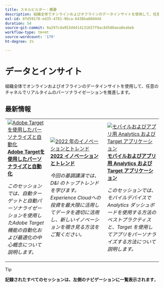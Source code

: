 ```yaml
---
title: スキルビルダー：概要
description: 組織全体でオンラインおよびオフラインのデータインサイトを使用して、任意のチャネルでリアルタイムのパーソナライゼーションを推進します。
exl-id: 8fd59178-ed35-4781-9bca-6438ba80d44d
duration: 54
source-git-commit: 9a297cda953d4414131657f9ac84580aea0eabeb
workflow-type: tm+mt
source-wordcount: '179'
ht-degree: 1%

---
```


# データとインサイト

組織全体でオンラインおよびオフラインのデータインサイトを使用して、任意のチャネルでリアルタイムのパーソナライゼーションを推進します。

## 最新情報

<table>
<tr>
  <td>
    <a href="https://experienceleague.adobe.com/docs/events/skill-builder-recordings/data-and-insights/2022/personalize.html">
      <img alt="Adobe Targetを使用したパーソナライズと自動化" src="https://video.tv.adobe.com/v/343821?format=jpeg" />
    </a>
     <div>
      <a href="https://experienceleague.adobe.com/docs/events/skill-builder-recordings/data-and-insights/2022/personalize.html">
        <strong>Adobe Targetを使用したパーソナライズと自動化 </strong>
      </a>
    </div>
    <p>
    <em> このセッションでは、自動ターゲットと自動パーソナライゼーションを使用したAdobe Target機能の自動化および最適化の中心概念について説明します。</em>
    <p>
  </td>
  <td>
    <a href="https://experienceleague.adobe.com/docs/events/skill-builder-recordings/data-and-insights/2022/innovations.html">
      <img alt="2022 年のイノベーションとトレンド" src="https://video.tv.adobe.com/v/343818?format=jpeg" />
    </a>
     <div>
      <a href="https://experienceleague.adobe.com/docs/events/skill-builder-recordings/data-and-insights/2022/innovations.html">
        <strong>2022 イノベーションとトレンド </strong>
      </a>
    </div>
    <p>
    <em> 今回の基調講演では、D&amp;I のトップトレンドを学びます。Experience Cloudへの投資を最大限に活用してデータを適切に活用し、新しいイノベーションを覗き見る方法をご覧ください。</em>
    <p>
  </td>  
  <td>
    <a href="https://experienceleague.adobe.com/docs/events/skill-builder-recordings/data-and-insights/2022/mobile-and-apps.html">
      <img alt="モバイルおよびアプリ用 Analytics および Target アプリケーション" src="https://video.tv.adobe.com/v/343819?format=jpeg" />
    </a>
     <div>
      <a href="https://experienceleague.adobe.com/docs/events/skill-builder-recordings/data-and-insights/2022/mobile-and-apps.html">
        <strong> モバイルおよびアプリ用 Analytics および Target アプリケーション </strong>
      </a>
    </div>
    <p>
    <em> このセッションでは、モバイルデバイスで Analytics ダッシュボードを使用する方法のベストプラクティスと、Target を使用してアプリをパーソナライズする方法について説明します。</em>
    <p>
  </td>
</tr>
</table>

>[!TIP]
>
>**記録されたすべてのセッションは、左側のナビゲーションに一覧表示されます**。
